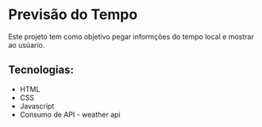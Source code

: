# Previsão do Tempo

Este projeto tem como objetivo pegar informções do tempo local e mostrar ao usúario.

## Tecnologias:
* HTML
* CSS
* Javascript
* Consumo de API - weather api
